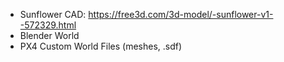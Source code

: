 - Sunflower CAD: https://free3d.com/3d-model/-sunflower-v1--572329.html
- Blender World
- PX4 Custom World Files (meshes, .sdf)
